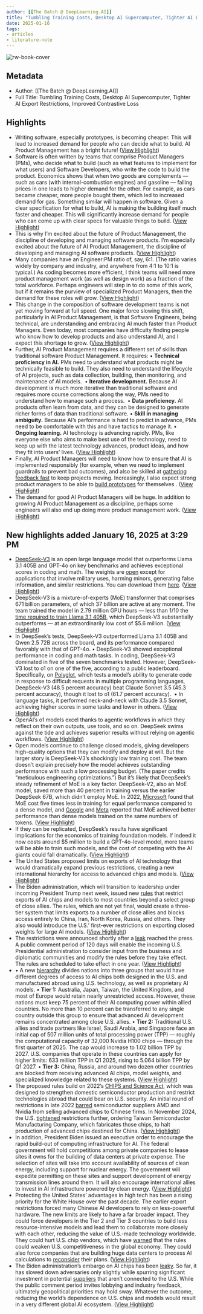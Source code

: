 ```yaml
---
author: [[The Batch @ DeepLearning.AI]]
title: "Tumbling Training Costs, Desktop AI Supercomputer, Tighter AI Export Restrictions, Improved Contrastive Loss"
date: 2025-01-16
tags: 
- articles
- literature-note
---
```

![rw-book-cover](https://readwise-assets.s3.amazonaws.com/static/images/article2.74d541386bbf.png)

## Metadata
- Author: [[The Batch @ DeepLearning.AI]]
- Full Title: Tumbling Training Costs, Desktop AI Supercomputer, Tighter AI Export Restrictions, Improved Contrastive Loss

## Highlights
- Writing software, especially prototypes, is becoming cheaper. This will lead to increased demand for people who can decide what to build. AI Product Management has a bright future! ([View Highlight](https://read.readwise.io/read/01jhqcdjpbn76as31dyg202ty0))
- Software is often written by teams that comprise Product Managers (PMs), who decide what to build (such as what features to implement for what users) and Software Developers, who write the code to build the product. Economics shows that when two goods are complements — such as cars (with internal-combustion engines) and gasoline — falling prices in one leads to higher demand for the other. For example, as cars became cheaper, more people bought them, which led to increased demand for gas. Something similar will happen in software. Given a clear specification for what to build, AI is making the building itself much faster and cheaper. This will significantly increase demand for people who can come up with clear specs for valuable things to build. ([View Highlight](https://read.readwise.io/read/01jhqce4da452wzfenhmxm93ja))
- This is why I’m excited about the future of Product Management, the discipline of developing and managing software products. I’m especially excited about the future of AI Product Management, the discipline of developing and managing AI software products. ([View Highlight](https://read.readwise.io/read/01jhqcea1gjky0phmns2f7k72e))
- Many companies have an Engineer:PM ratio of, say, 6:1. (The ratio varies widely by company and industry, and anywhere from 4:1 to 10:1 is typical.) As coding becomes more efficient, I think teams will need more product management work (as well as design work) as a fraction of the total workforce. Perhaps engineers will step in to do some of this work, but if it remains the purview of specialized Product Managers, then the demand for these roles will grow. ([View Highlight](https://read.readwise.io/read/01jhqcetp3ccjmkpx5s8mfc0y1))
- This change in the composition of software development teams is not yet moving forward at full speed. One major force slowing this shift, particularly in AI Product Management, is that Software Engineers, being technical, are understanding and embracing AI much faster than Product Managers. Even today, most companies have difficulty finding people who know how to develop products and also understand AI, and I expect this shortage to grow. ([View Highlight](https://read.readwise.io/read/01jhqcf1g4xvgjq8h8rgqx1r4f))
- Further, AI Product Management requires a different set of skills than traditional software Product Management. It requires:
  • **Technical proficiency in AI.** PMs need to understand what products might be technically feasible to build. They also need to understand the lifecycle of AI projects, such as data collection, building, then monitoring, and maintenance of AI models. 
  • **Iterative development.** Because AI development is much more iterative than traditional software and requires more course corrections along the way, PMs need to understand how to manage such a process. 
  • **Data proficiency.** AI products often learn from data, and they can be designed to generate richer forms of data than traditional software. 
  • **Skill in managing ambiguity.** Because AI’s performance is hard to predict in advance, PMs need to be comfortable with this and have tactics to manage it. 
  • **Ongoing learning.** AI technology is advancing rapidly. PMs, like everyone else who aims to make best use of the technology, need to keep up with the latest technology advances, product ideas, and how they fit into users’ lives. ([View Highlight](https://read.readwise.io/read/01jhqcfgdaf3hgb973evgg5wgs))
- Finally, AI Product Managers will need to know how to ensure that AI is implemented responsibly (for example, when we need to implement guardrails to prevent bad outcomes), and also be skilled at [gathering feedback fast](https://info.deeplearning.ai/e3t/Ctc/LX+113/cJhC404/VW6M5F7lXnsgW6ntrs29hkFQ5W8ZpTlp5qTZZFN3wqV8l3qgyTW95jsWP6lZ3mdW4bVLL19bPfscW7FH55s8M-z5LMyTmGvQZKqbW8NMSDm3JP5rPW2GH57B1ZC2MlV_WthJ7Q63jsW4NDvzM6zp480W5C59MH1LjrG4W5gGsgL3y5RCCW2T43fR3LZpnsN1HYRdTrVY8DN1ssRcJlRBFhN1wHQLqFzx1zW1Xd91v2Fj2fqVJ8L3n2_TVNYW6SRqcw8Vp9_QV35pCh3W3v75N9bcMvRj-sytW2zfxm91bhVxmW7Ln7RY5nBfffW90MDLS4Y3nKwW99nHxg6nHsRbW8zJ_Hd1sNlx4W4Tz9fY4G2P4dW4xPXk02KJK3JW1vMQ_s7rqJ27N5NM2t6vTv5JW1DsrYQ53Lp2qW9m2_9F14C-ymW1DJpNJ5PKB-0cDmv004) to keep projects moving. Increasingly, I also expect strong product managers to be able to [build prototypes](https://info.deeplearning.ai/e3t/Ctc/LX+113/cJhC404/VW6M5F7lXnsgW6ntrs29hkFQ5W8ZpTlp5qTZZFN3wqV823qgyTW8wLKSR6lZ3m4V90P6w7Wrc8jW2PKWPw1jLfFSW6tzQr_4TqBrCW4m63Dw4SS6H6W1TjpTX3FYvCzW8NVywg4Tn3QgW4vnMbJ6rlrLXW1tknNx6hH4ZxVSMPwG4K7GqyW1R3kqP7TNGHzW4LZ66l26hrYyW28B0zb66Y1cNW4vdxX58sdlFsW1xgh1c9dbTz_VShkgL2B-1y0N4WSBFDLKPtCW22gtyJ4Qjl6PW7gCV4N3TDQBjW5kQsyb1Z3VLWW4jVjqg1ZkbSvW9c3xfH7cKYvSW2mKnh796cy4hW8y_8Rz59l6GYW8tQKHX3C4bFgW6-zyjS7dwGwXW7PN_Db3CBBVLW3bndF35pVmCRW3LN2VP3qbVt1f2Qh_zC04) for themselves . ([View Highlight](https://read.readwise.io/read/01jhqcfmgp9b9c06hp8vzvd4c3))
- The demand for good AI Product Managers will be huge. In addition to growing AI Product Management as a discipline, perhaps some engineers will also end up doing more product management work. ([View Highlight](https://read.readwise.io/read/01jhqcwmnbewf198n5jxgxr85t))


## New highlights added January 16, 2025 at 3:29 PM
- [DeepSeek-V3](https://info.deeplearning.ai/e3t/Ctc/LX+113/cJhC404/VW6M5F7lXnsgW6ntrs29hkFQ5W8ZpTlp5qTZZFN3wqV783qgyTW6N1vHY6lZ3ktW9bLK9j5Ld40hF42S8ByN-8GW9cC7Mr2J7R47W965lsk5kPV1HVTx8175Rwz6JW4_73dY6FnzSLW1qrZ8s5PX2y1W3-zkZy1r9bY5W3y129w3J7-pSW7N_jHd20VSdMVy6krg3Nxy4CW35Kx979ln9YfW6yKF2g2KbJyNW88sGn35_cv_wW4YdC4_1Dq-_QW7lJ2NV9gVWL3W7YG7Jq6pDw4bVzY6CM2T7q26W2wqShp81PvBwV-F5DR1VDSsvN4gFWHdkysmDW6LWbdr4-56m8f5H5X1g04) is an open large language model that outperforms Llama 3.1 405B and GPT-4o on key benchmarks and achieves exceptional scores in coding and math. The weights are [open](https://info.deeplearning.ai/e3t/Ctc/LX+113/cJhC404/VW6M5F7lXnsgW6ntrs29hkFQ5W8ZpTlp5qTZZFN3wqV823qgyTW8wLKSR6lZ3lFW7GYhkZ6v6mYrW1ZjW9D80pTxYW1cnW0_2k3ZjWW4VC4K23KqdfZW6WHBKK2p3kfrV9Zz457s847kW48hXJH5CMSqWW710HXG1TZL92W2p7yNQ4m9X8zW5_Vs8q5lD8PxN54Bc6w9x-bPW1DgJ-W5LfpZtW8RtRv97N6DJFW5VRk9n72SmWSW84kcbx8jzjlZW95-jCn93wFKDW2D6v6r5l0_xhW1nm1JX6KYJFnW5-07r55r4JTXW43ZXym3yh-cFN1bHBwJqfkB9W5VZxP53wrq-4W4dPxBW1Y2TmNW2ZVf4V1LjLHBN6D6MtMkhZvjW7240Sq8wB8_BW6__lYQ4FMzTnVVCQX35YSK-4f4090Hj04) except for applications that involve military uses, harming minors, generating false information, and similar restrictions. You can download them [here](https://info.deeplearning.ai/e3t/Ctc/LX+113/cJhC404/VW6M5F7lXnsgW6ntrs29hkFQ5W8ZpTlp5qTZZFN3wqV7s3qgyTW7lCdLW6lZ3pHW79qZkd3yZFbhVdnC3-5MffVYW7bbwz370jGyGW3YF0G03knk9MW7Nd3Rz7MFFtTW3YgYF56dYWT0W4l3h243z4mQ2W4ZxtVk6zrDk0W6pzfCH6SvxFKN1s0JxPNnktpW4pPP2v4rVK1JN84mQ-29xNBmW3cn-Qx20BJC-W1R1vBp8m96nvW6dlzvX7ZqfDHW5bTPZS1J6BrhW6YtX6p8kQW4sW68JW9P66lk-hW84_KHn3DfgvLVYvv6G8cZrQkW2-wz5F6fTHbDW5SRHG85-rjn8W34dVNj9flSZmW3H4Yl27TgnDyf4jGv-s04). ([View Highlight](https://read.readwise.io/read/01jhqdbm9cfyvrxw488kdn28q3))
- DeepSeek-V3 is a mixture-of-experts (MoE) transformer that comprises 671 billion parameters, of which 37 billion are active at any moment. The team trained the model in 2.79 million GPU hours — less than 1/10 the [time required to train Llama 3.1 405B](https://info.deeplearning.ai/e3t/Ctc/LX+113/cJhC404/VW6M5F7lXnsgW6ntrs29hkFQ5W8ZpTlp5qTZZFN3wqV7M3qgyTW7Y8-PT6lZ3mwVR7Y0r2S-pPzW5tvByr2MQQd3N5SzwW3R7YFrW5_TZ4B9jTs6XM5z0RL_N_VlW4V7w-w2-KJgKV9wzBh5fLSZwW96f4sf5Yt0C6W75nYwK1GVC2BN6D_Pq2MFWY2N5yzfCNTd7KzN6KWDlF9l4JsW2-vf4T3WxPCjN2j2-vpDcsw7W3nBrgf47BKQXW5t0m8S2q64McW1XFVsz7VgvxkW2vSl8v61pQ-ZW1JDrB-5rlhknW8R92dX8z1gvmW7DKyjk4JH_nqW1YJmC141g2n6V4VQd573vt3zW2k5p0t1pY8mlW4QVqyV8HbPFCW62Gl0748_RL9f3v2_nH04), which DeepSeek-V3 substantially outperforms — at an extraordinarily low cost of $5.6 million. ([View Highlight](https://read.readwise.io/read/01jhqdc093jwsgb992zzhvbd4y))
- In DeepSeek’s tests, DeepSeek-V3 outperformed Llama 3.1 405B and Qwen 2.5 72B across the board, and its performance compared favorably with that of GPT-4o.
  • DeepSeek-V3 showed exceptional performance in coding and math tasks. In coding, DeepSeek-V3 dominated in five of the seven benchmarks tested. However, DeepSeek-V3 lost to o1 on one of the five, according to a public leaderboard. Specifically, on [Polyglot](https://info.deeplearning.ai/e3t/Ctc/LX+113/cJhC404/VW6M5F7lXnsgW6ntrs29hkFQ5W8ZpTlp5qTZZFN3wqV7s3qgyTW7lCdLW6lZ3nzW7xk_rl2Dj0qVW8QFBCV1qqctyW4GtvfX523sxkW8s93Cr4xl7JZW4qw2LB6H3D1CW39CXjl3FPCjwW1KRBB61196R8W2hM5Dy6F4KFQW2R-32Y3JSpsVW8xnJ-G39KTmCW2gGTvH1ry6WSN863_7KJSQmPW9jmYsZ5sWN-TMNlVffHjRPVW1s3Zwt95HwNNW275hnw4yzzrwW6G5zff4N9bTxW2dmk0264hrCCW4Hy9mj1_01VTW8QY_nC4JtkZ5W5V181H21lh-ZN469-PBLtdfzN3dh4KR5MHBRVhZxvN87VDWJf6jBqbH04), which tests a model’s ability to generate code in response to difficult requests in multiple programming languages, DeepSeek-V3 (48.5 percent accuracy) beat Claude Sonnet 3.5 (45.3 percent accuracy), though it lost to o1 (61.7 percent accuracy). 
  • In language tasks, it performed neck-and-neck with Claude 3.5 Sonnet, achieving higher scores in some tasks and lower in others. ([View Highlight](https://read.readwise.io/read/01jhqdcckv5j7efcy0mt496vqk))
- OpenAI’s o1 models excel thanks to agentic workflows in which they reflect on their own outputs, use tools, and so on. DeepSeek swims against the tide and achieves superior results without relying on agentic workflows. ([View Highlight](https://read.readwise.io/read/01jhqdcvnyhbydj5j21zb3ba8w))
- Open models continue to challenge closed models, giving developers high-quality options that they can modify and deploy at will. But the larger story is DeepSeek-V3’s shockingly low training cost. The team doesn’t explain precisely how the model achieves outstanding performance with such a low processing budget. (The paper credits “meticulous engineering optimizations.”) But it’s likely that DeepSeek’s steady refinement of MoE is a key factor. DeepSeek-V2, also an MoE model, saved more than 40 percent in training versus the earlier DeepSeek 67B, which didn’t employ MoE. In 2022, [Microsoft](https://info.deeplearning.ai/e3t/Ctc/LX+113/cJhC404/VW6M5F7lXnsgW6ntrs29hkFQ5W8ZpTlp5qTZZFN3wqV6z5nR32W5BWr2F6lZ3lhW9lX5nh1QN7MlW2cL7QZ1vDHNDW8b9VPX7BtXRxW7LqCqn5JB6GyF8zNNBYXKL7W95h9QM4DXBc-W2rgnlH2rxbSfN5lNZnq3HT_BW16HFzj35tlJVW8zNKB_85QpgyW6hYlqT1dRL0-W7w5bjG4wLZDmW7TbdLj466q20W3R8srN8cvnFcW5MDhtF8llrm-W8zZyRL5lrnn0VN2BF82h3rX7W2yrPVC6-NsHmMYc6td4hMLpW7m1hR71hLKMGV4Jr4m6xH-7fW3GQ9Rz1wYfd9W5-xY6l5hkHrbW2bDH0-7P7Ww-W3mTKVr4yw-mpN98XqL7v9xppW5tvRpd5WHKycW63NPXR4jRkVyW3RkKGt5VbsdhW3S07xr3rDkPcW15mVtK3mTZzkV-pTMy6qQstbW2V3zcC1_t0GGW15p3tG4LZ0bHf3xZc4-04) found that MoE cost five times less in training for equal performance compared to a dense model, and [Google](https://info.deeplearning.ai/e3t/Ctc/LX+113/cJhC404/VW6M5F7lXnsgW6ntrs29hkFQ5W8ZpTlp5qTZZFN3wqV783qgyTW6N1vHY6lZ3pWW5y_yhC98tDb-W5nj6gl16fvVRW9lpP_B5DhjvMW8r_8Yb8DMDLKV6jmqT12vxsYW67g4mb5psjn_W2-G5Qm7HCSXrW25gW-j6kY94HW4PskcY12ZpSzW3YhRJX47MydpW4hHG207DG6w9N5jHfjqCgmwzN676zdFw6xjwW37xZjb30ZCsJVCld-g47JXGmW64gJS746k6qTW3dj6dK6jfz6RN3Y42cSL1vY_W3D2n-F5Yp2qJW4jdF905SmjhkVT2spn4hV87DW1sX7zW3dRlzvf6CHhv804) and [Meta](https://info.deeplearning.ai/e3t/Ctc/LX+113/cJhC404/VW6M5F7lXnsgW6ntrs29hkFQ5W8ZpTlp5qTZZFN3wqV783qgyTW6N1vHY6lZ3nNW6x-jvv5VtCK-W4kzBkT4w4p4gN6-4qrPB5TMjW37-CNl6cqN_CN1VtWTR2zS-_W1-FvQx4HYY91N30RGFW4z_9sW5WlWW229_LqGW5BW0TF7cPwt2W60hGlq8t1m5jW6b6VG25t-1NTW4t03v62BgL3CN2-2tPPFTJBnW4wbT3z2d5MNLW40_0HW44BH9JW24Nb0f3yqRpVW4gS6Tr3Gft5JW4kT8D47TgdPsW48Myty3DSb_DW7-B8zQ8BMFrwW5wv-C86Lqs5WN2bw58cCCz1wf63v6wq04) reported that MoE achieved better performance than dense models trained on the same numbers of tokens. ([View Highlight](https://read.readwise.io/read/01jhqdd2z6y5n7wrxk6sbh5ryt))
- If they can be replicated, DeepSeek’s results have significant implications for the economics of training foundation models. If indeed it now costs around $5 million to build a GPT-4o-level model, more teams will be able to train such models, and the cost of competing with the AI giants could fall dramatically. ([View Highlight](https://read.readwise.io/read/01jhqddew9e5nydhcgxzvdtd96))
- The United States proposed limits on exports of AI technology that would dramatically expand previous restrictions, creating a new international hierarchy for access to advanced chips and models. ([View Highlight](https://read.readwise.io/read/01jhqddxahh44fx6gm2sw43bs6))
- The Biden administration, which will transition to leadership under incoming President Trump next week, issued new [rules](https://info.deeplearning.ai/e3t/Ctc/LX+113/cJhC404/VW6M5F7lXnsgW6ntrs29hkFQ5W8ZpTlp5qTZZFN3wqV6g5nR32W50kH_H6lZ3p1VcS82n1zTn7SVgfjLr2B0nXGW4Hp8gT66pfqXW3njWpg6nhWgtW53XJdL7DCLV-W3f0sdp2cd6GjN5jTPtLcLH_-W4nVDLT4k4f8yN4Nwlg-BxfczVTXt2l12z4ljW6MD-wh8byMQQW6hSX2d1t9bkVW1d0QkX1KgbPdW2ZQ-Cr5KlplVW4HH2bv1K0b9RW8Fwtyt4yBQFMW1tGqcz2-NsDSN3tR_K-L5lpVW8kZQn01pJtsKW6XQRKS9b9ghWW369sjS7ZNjsjW2nvzgr7NhVtHW1vm5yn1h7b2cW81XjG_6P32-4W2Yw9bB2ms7BPW7drspk44qlB8W5Lh7yB7yKKhSW41YJ4x7w7hX4W3MYSx81r8Q9qW4v63J585HMt5W8zhsWD8LrvPbW7vDh0Y2RHRdqf1mrQGv04) that restrict exports of AI chips and models to most countries beyond a select group of close allies. The rules, which are not yet final, would create a three-tier system that limits exports to a number of close allies and blocks access entirely to China, Iran, North Korea, Russia, and others. They also would introduce the U.S.’ first-ever restrictions on exporting closed weights for large AI models. ([View Highlight](https://read.readwise.io/read/01jhqde38vx0r97nyyv2s8tjk6))
- The restrictions were announced shortly after a [leak](https://info.deeplearning.ai/e3t/Ctc/LX+113/cJhC404/VW6M5F7lXnsgW6ntrs29hkFQ5W8ZpTlp5qTZZFN3wqV823qgyTW8wLKSR6lZ3lmW5F4TkQ3cH-NkW5NPSw86s2NHYW6ZhVgM5hszm7W98vlL91PNHtsW2SJFNm8kYCgzW8CsZQJ9dB1_RW7VKRCv3KPDYFW9b_LPk1GBYwvW8MQCHQ3GxncJW6L_mkZ6bR9RYW8cFFhd1DkdjYM6WLctwFJXdW2GdN7V8lkVdMW1pKfxv3lbRCZW4bhDy25m10bmW4nl5Tw8XpSyDW1qZtHk7_H9bjW1TD3w23gK5wXW8fhHbc2k65xFW97-CW26cygVgW2svDJk1PFNQtW7bPN0X3599N3VrpYkN71MrhNW2jM-8267-3PhW96-Nc02rnmsHW3Q1TGC79Y68_W3CKLsP94R0MDW4YW7831lM8KfdX_QQv04) reached the press. A public comment period of 120 days will enable the incoming U.S. Presidential administration to consider input from the business and diplomatic communities and modify the rules before they take effect. The rules are scheduled to take effect in one year. ([View Highlight](https://read.readwise.io/read/01jhqde9p5y60p7y7xwnp50wbc))
- • A new [hierarchy](https://info.deeplearning.ai/e3t/Ctc/LX+113/cJhC404/VW6M5F7lXnsgW6ntrs29hkFQ5W8ZpTlp5qTZZFN3wqV6g5nR32W50kH_H6lZ3m6W6DhYsL72D0XQW5ThB9m7T75YjN8K2qVjrBNNSW49szTD60F3cbW10LK779gPHNNW6qJNPY6fvTwKW6TxZ8p4W7zZMW4kx7H66_wzrQN5s811Yb-BGHW48wMVb1Spz6WW2dHh7h2BHQ59W7Vk38p43xsD5W86Bg341cGxSWW8S6yX21xLxdzN6d1TxqPPDdFW26wXlw3BM18GW8kZkK82bcdgLN2PJKg46BNrbW4sVq3f8KK-4fW4QsnSM5bjWnZW3K3-gW1BKQXhW2d-S5j1gdTvfW2ys2-r2bW6VNW4mD1k28JSnfqW1PpSMj1W9wLcW19LNk-3ZKV1XW923YJG4sVKYyW8TvmRH1lWTtDW7FNJ8h5Gjw4cV_V-3p5XPgFnW4WHCW95L64knW8j0Cg36nJC1kf1lMZTC04) divides nations into three groups that would have different degrees of access to AI chips both designed in the U.S. and manufactured abroad using U.S. technology, as well as proprietary AI models.
  • **Tier 1:** Australia, Japan, Taiwan, the United Kingdom, and most of Europe would retain nearly unrestricted access. However, these nations must keep 75 percent of their AI computing power within allied countries. No more than 10 percent can be transferred to any single country outside this group to ensure that advanced AI development remains concentrated among close U.S. allies.
  • **Tier 2:** Traditional U.S. allies and trade partners like Israel, Saudi Arabia, and Singapore face an initial cap of 507 million units of total processing power (TPP) — roughly the computational capacity of 32,000 Nvidia H100 chips — through the first quarter of 2025. The cap would increase to 1.02 billion TPP by 2027. U.S. companies that operate in these countries can apply for higher limits: 633 million TPP in Q1 2025, rising to 5.064 billion TPP by Q1 2027.
  • **Tier 3:** China, Russia, and around two dozen other countries are blocked from receiving advanced AI chips, model weights, and specialized knowledge related to these systems. ([View Highlight](https://read.readwise.io/read/01jhqdefys0rap403qpps6btnc))
- The proposed rules build on 2022’s [CHIPS and Science Act](https://info.deeplearning.ai/e3t/Ctc/LX+113/cJhC404/VW6M5F7lXnsgW6ntrs29hkFQ5W8ZpTlp5qTZZFN3wqV7s5nR32W7lCGcx6lZ3kBN4x9-tl_R71KW8dZx8L93XsQPW4p8ZKv4HG-j8W78jvFn3YLn5xW99N2Y37BBqmJN22tCf7KShsHW5tQNxH6bbLkRW7vQPmx1DfJ6-W7mGsYf42_WZpW1bSszb1SZ-LSW6Sd3gK7tS3k7W7WYjR13kXmGVW7XRGB03JgqcrW5dKmlW94WK4QW7PLq653psKgMW54yKCV5t1V9CVm08pC62lhBWVJyk8w3F9yRJW6SH-Sb4vnDvBW1yttZR4v-dYvW62zcTk97tk5WW8DqXrK1p509PW8kvXJ95fPMP4V7yCkR22StPZW66c-T38__QnnW8SW65f2rcmWsW2ll1dP15qRRZW7f4gYl53b3R1W6Tcc0J667MPCW966Qc22x4vLxW90Wj7h6gzjWYW5X8-z06B1_8SN2jpdBrh89Z-W2PBSRt40bbBNW6DXcK_7P6kjtW47ZMqF8cR7xHW4VsDWX3X4Zv9W2QYRZf5QGJ0GN4pvrbSwXcr5W7m70xj3dxS_yf3D_dmK04), which was designed to strengthen domestic semiconductor production and restrict technologies abroad that could bear on U.S. security. An initial round of restrictions in late 2022 [barred](https://info.deeplearning.ai/e3t/Ctc/LX+113/cJhC404/VW6M5F7lXnsgW6ntrs29hkFQ5W8ZpTlp5qTZZFN3wqV823qgyTW8wLKSR6lZ3pCVmpcql5c6WcyW67GTZP59pz1NW13wfCx2Vvm0kW5F4-pL73__83W1TvMGR1l6sYQW9kGnpB1T0K2TW29jZ574WQw7bVtZHCc3sMc9TW86tG3v6ZMXjZW3Mzf738RqNd2W3ctLk02GVW-JW6TMYDM4f0lrlN3wFMR6TnRWsW469LKK5Pg9zqV2l08x4tZwrjV6Nh1m3rpDzDW3fvgNc863nW0W1sy7GF8MR0KYW41M0NF37KXrGVG6T8h97Kc1nW6GH7JH7qMTp5N7SV9V4_4wT7W24v4QQ2BR5wnW2R4TFk6PX3h7V-WY3v4qjV0mW2kGJ-83VPp6ZV3_XyN3bjWVgW3BF1pK7qnpP6f7X5Ytb04) semiconductor suppliers AMD and Nvidia from selling advanced chips to Chinese firms. In November 2024, the U.S. [tightened](https://info.deeplearning.ai/e3t/Ctc/LX+113/cJhC404/VW6M5F7lXnsgW6ntrs29hkFQ5W8ZpTlp5qTZZFN3wqV8l3qgyTW95jsWP6lZ3nsW4mC1kZ1Z1LsXW7nzrgX3-RG7NW2tbL_C3SjQgwN68pkZy4BHC-W1zVx8P91TXlSW5wRcj038zPnYW77mzRb6D4C9hW6Z8hgg3d0RL-W7xZhqM3PmS2PW2D2ncx8n0l_YW1_pKnL3p8MVKW8BH9jz9cD4nnW75lHC743kXFPW11_QyH2TgS4bW2sVtRB8F35ynW3DW4y04dkQmhW8g1NfD477nWvW9kY4kD4kJP_QW85BVck3CVQrLW3QGhKg5slLVGW3lkzry5J8bHnVjmRNp1Ss5h3W94GKg48YQ3BsW6X186l7CBTMfW45kYVV3X4hCCW33nQtV6gZHFFW8qknDD4hkrp7N5gxGfB-gtvMW8xylVZ5jWcZ4W378xnY8wP5Rxf4gfqJ204) restrictions further, ordering Taiwan Semiconductor Manufacturing Company, which fabricates those chips, to halt production of advanced chips destined for China. ([View Highlight](https://read.readwise.io/read/01jhqdep0bdhhx2mf5dh2rct2g))
- In addition, President Biden issued an executive order to encourage the rapid build-out of computing infrastructure for AI. The federal government will hold competitions among private companies to lease sites it owns for the building of data centers at private expense. The selection of sites will take into account availability of sources of clean energy, including support for nuclear energy. The government will expedite permitting on these sites and support development of energy transmission lines around them. It will also encourage international allies to invest in AI infrastructure powered by clean energy. ([View Highlight](https://read.readwise.io/read/01jhqdesphxh90fq76z5rj2ebn))
- Protecting the United States’ advantages in high tech has been a rising priority for the White House over the past decade. The earlier export restrictions forced many Chinese AI developers to rely on less-powerful hardware. The new limits are likely to have a far broader impact. They could force developers in the Tier 2 and Tier 3 countries to build less resource-intensive models and lead them to collaborate more closely with each other, reducing the value of U.S.-made technology worldwide. They could hurt U.S. chip vendors, which have [warned](https://info.deeplearning.ai/e3t/Ctc/LX+113/cJhC404/VW6M5F7lXnsgW6ntrs29hkFQ5W8ZpTlp5qTZZFN3wqV7s3qgyTW7lCdLW6lZ3mnW16H_3B1Q58KLW3L5-cD6KJWjJW5-SjmP4MDXwsW8B57zX7pR2BzW1Yd3kq3Dk2qkW701S5K49nNBGW3f_2zq61DxH3W8Ww2Sx1fsjKjVc5rBn4YbxR-W7cxTMh8Vvr9-W40C9SK3J90Z2W4sGNvL8GW8sZW8PDFRX5n-FRVW2D2QSt25NynTW24XYp45FSVhxW43ZVb92d6f3LW89nS592T3mLFW661ZRQ77NMYHW1y1KXh7sX886W7Lz24h8kQ8trW5l4n-X7gv8TRW8WrFTN1xHt8pW23V0Zy8TXDHGN1xpVD8T8n7hf3Dr37204) that the rules could weaken U.S. competitiveness in the global economy. They could also force companies that are building huge data centers to process AI calculations to [reconsider](https://info.deeplearning.ai/e3t/Ctc/LX+113/cJhC404/VW6M5F7lXnsgW6ntrs29hkFQ5W8ZpTlp5qTZZFN3wqV823qgyTW8wLKSR6lZ3nyW7tXPX27b0z_wW2HnRy59kSMtWW3Gw7B01y2LkdW8nqmNF6PJNHzW28vv1M3lrzkmW6vK7XL6j6VGDW9dckQd7SN9tZW93DQRq4g99G4VQ8Vc83MS3dkW73_hvj5xgYXLW1bhftT5ZzK9QN4C0JbKqJjT1W4BvBFS6vjrDrW1hL1td2nX04zW90Bpvk6cklyWW7ss24r2YpgSQN1CNLwT_bdKjW14_PJx73BXtdN4vG6jJhK4jtW2tCdRm3vxKXhN39NBq-Jn8rjW6vcW4y8d4h1MW3S_Pns2c3XwSW115zFy6NWjK9V-CjTh8S-jMKW7g-Vzd8jb8LxN88ns1xJbwFqN7yxGjHGNCVCf908h9z04) their plans. ([View Highlight](https://read.readwise.io/read/01jhqdexwjx2ttrhc57kr1pg9r))
- The Biden administration’s embargo on AI chips has been [leaky](https://info.deeplearning.ai/e3t/Ctc/LX+113/cJhC404/VW6M5F7lXnsgW6ntrs29hkFQ5W8ZpTlp5qTZZFN3wqV8l3qgyTW95jsWP6lZ3mdW2XDPWf7C0XpZVQQSQC8c1P4bVbNGTp8v0JnDW7svd4d7qwL4SW48RdJX5YK95CW35kXfZ4PfmPHW8WwPQs4hxkWzN2NBZp2bgxF3W4dpF-f3L8F1NW1mtYlW39m_35W6xrfSN3HHqfXW1HBv9w4sCFPvW5_y9C21gsWS1W9d7wFQ5Zc29TW50F9My8P0VtBW3Kcn-C2XQrWfW2kv79N5DqtplW2dJZ3M6YSFGWVGGH7742wSC4W8KB7fs8Y3TvCN19S9rbxs-hTW5Dr1fg4bDrx_W8jpXrm34Kf_JW3nxNHP42kQdHMth65L2kW9gW1qQvqR5q5w99W2tRQ_05M5RN_W5Rh4Lg3gJcK7W7LpGGS4qVDGRN6-jhzGCRYkrf6tJcn-04). So far, it has slowed down adversaries only slightly while spurring significant investment in potential [suppliers](https://info.deeplearning.ai/e3t/Ctc/LX+113/cJhC404/VW6M5F7lXnsgW6ntrs29hkFQ5W8ZpTlp5qTZZFN3wqV8l3qgyTW95jsWP6lZ3l2W2dw8R44WMLy0W7rTgf045h2lhW5Js2kb4KG17ZW8_jM1w1TS6n1W3Kv9y279K-HCW6sl8L96PPDrzW8VXPW32G69m1W7ShC_Y3M4MYxN78QB7GzXtkMW4FQRNS7Psxq_W1PQ4KR6kS9GQW6Whv7Z48mNwWW4-h3vB2CnnT-W4L6ZSC1XJF1QW5zCMp62Fh8m8W4yK34X1-W45CW1r09hW10MDKDW7pbtPs2NjplYW99CZyc2PlgrrW5H_qnT2t3T4kVlvrF-5LtTp0W96GRDY5gJK57W87G3Xr5ZFmLxN1Wc6zLMX_QYW5dq10G4_-sC6W6ZB0j06ZVxtBW97gLrb7DLFTWVXPGkV8dtH26W2X3_zL6cnmryN2QrC-Nj_s5zf30JN6C04) that aren’t connected to the U.S. While the public comment period invites lobbying and industry feedback, ultimately geopolitical priorities may hold sway. Whatever the outcome, reducing the world’s dependence on U.S. chips and models would result in a very different global AI ecosystem. ([View Highlight](https://read.readwise.io/read/01jhqdf0dfvzfg324rws20thnn))

